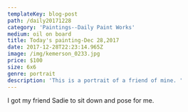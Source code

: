 ```yaml
---
templateKey: blog-post
path: /daily20171228
category: 'Paintings--Daily Paint Works'
medium: oil on board
title: Today's painting-Dec 28,2017
date: 2017-12-28T22:23:14.965Z
image: /img/kemerson_0233.jpg
price: $100
size: 6x6
genre: portrait
description: 'This is a portrait of a friend of mine. '
---
```

I got my friend Sadie to sit down and pose for me.
